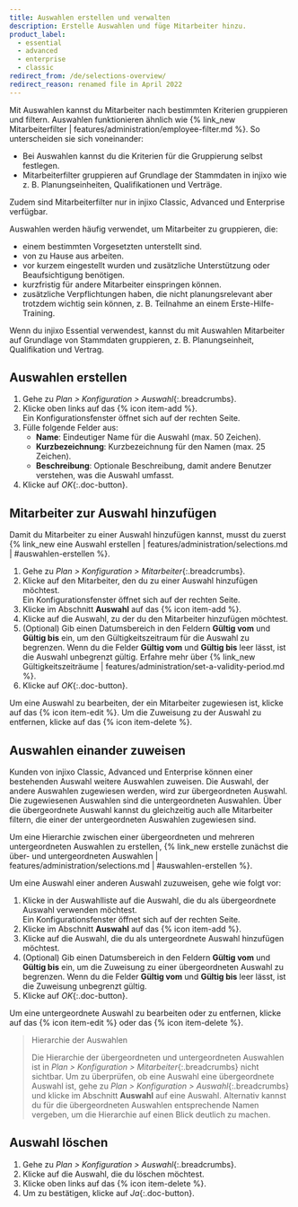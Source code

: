 ```yaml
---
title: Auswahlen erstellen und verwalten
description: Erstelle Auswahlen und füge Mitarbeiter hinzu.
product_label:
  - essential
  - advanced
  - enterprise
  - classic
redirect_from: /de/selections-overview/
redirect_reason: renamed file in April 2022
---
```


Mit Auswahlen kannst du Mitarbeiter nach bestimmten Kriterien gruppieren und filtern. Auswahlen funktionieren ähnlich wie {% link_new Mitarbeiterfilter | features/administration/employee-filter.md %}. So unterscheiden sie sich voneinander:

- Bei Auswahlen kannst du die Kriterien für die Gruppierung selbst festlegen.
- Mitarbeiterfilter gruppieren auf Grundlage der Stammdaten in injixo wie z.&nbsp;B. Planungseinheiten, Qualifikationen und Verträge.

Zudem sind Mitarbeiterfilter nur in injixo Classic, Advanced und Enterprise verfügbar.

Auswahlen werden häufig verwendet, um Mitarbeiter zu gruppieren, die:

- einem bestimmten Vorgesetzten unterstellt sind.
- von zu Hause aus arbeiten.
- vor kurzem eingestellt wurden und zusätzliche Unterstützung oder Beaufsichtigung benötigen.
- kurzfristig für andere Mitarbeiter einspringen können.
- zusätzliche Verpflichtungen haben, die nicht planungsrelevant aber trotzdem wichtig sein können, z.&nbsp;B. Teilnahme an einem Erste-Hilfe-Training.

Wenn du injixo Essential verwendest, kannst du mit Auswahlen Mitarbeiter auf Grundlage von Stammdaten gruppieren, z.&nbsp;B. Planungseinheit, Qualifikation und Vertrag.

## Auswahlen erstellen

1. Gehe zu _Plan > Konfiguration > Auswahl_{:.breadcrumbs}.
2. Klicke oben links auf das {% icon item-add %}.  
    Ein Konfigurationsfenster öffnet sich auf der rechten Seite.
3. Fülle folgende Felder aus:
    - **Name**: Eindeutiger Name für die Auswahl (max. 50 Zeichen).
    - **Kurzbezeichnung**: Kurzbezeichnung für den Namen (max. 25 Zeichen).
    - **Beschreibung**: Optionale Beschreibung, damit andere Benutzer verstehen, was die Auswahl umfasst.
4. Klicke auf _OK_{:.doc-button}.

## Mitarbeiter zur Auswahl hinzufügen

Damit du Mitarbeiter zu einer Auswahl hinzufügen kannst, musst du zuerst {% link_new eine Auswahl erstellen | features/administration/selections.md | #auswahlen-erstellen %}.

1. Gehe zu _Plan > Konfiguration > Mitarbeiter_{:.breadcrumbs}.
2. Klicke auf den Mitarbeiter, den du zu einer Auswahl hinzufügen möchtest.  
   Ein Konfigurationsfenster öffnet sich auf der rechten Seite.
3. Klicke im Abschnitt **Auswahl** auf das {% icon item-add %}.
4. Klicke auf die Auswahl, zu der du den Mitarbeiter hinzufügen möchtest.
5. (Optional) Gib einen Datumsbereich in den Feldern **Gültig vom** und **Gültig bis** ein, um den Gültigkeitszeitraum für die Auswahl zu begrenzen. Wenn du die Felder **Gültig vom** und **Gültig bis** leer lässt, ist die Auswahl unbegrenzt gültig. Erfahre mehr über {% link_new Gültigkeitszeiträume | features/administration/set-a-validity-period.md %}.
6. Klicke auf _OK_{:.doc-button}.

Um eine Auswahl zu bearbeiten, der ein Mitarbeiter zugewiesen ist, klicke auf das {% icon item-edit %}. Um die Zuweisung zu der Auswahl zu entfernen, klicke auf das {% icon item-delete %}.

## Auswahlen einander zuweisen

Kunden von injixo Classic, Advanced und Enterprise können einer bestehenden Auswahl weitere Auswahlen zuweisen. Die Auswahl, der andere Auswahlen zugewiesen werden, wird zur übergeordneten Auswahl. Die zugewiesenen Auswahlen sind die untergeordneten Auswahlen. Über die übergeordnete Auswahl kannst du gleichzeitig auch alle Mitarbeiter filtern, die einer der untergeordneten Auswahlen zugewiesen sind.

Um eine Hierarchie zwischen einer übergeordneten und mehreren untergeordneten Auswahlen zu erstellen, {% link_new erstelle zunächst die über- und untergeordneten Auswahlen | features/administration/selections.md | #auswahlen-erstellen %}.

Um eine Auswahl einer anderen Auswahl zuzuweisen, gehe wie folgt vor:

1. Klicke in der Auswahlliste auf die Auswahl, die du als übergeordnete Auswahl verwenden möchtest.  
   Ein Konfigurationsfenster öffnet sich auf der rechten Seite.
2. Klicke im Abschnitt **Auswahl** auf das {% icon item-add %}.
3. Klicke auf die Auswahl, die du als untergeordnete Auswahl hinzufügen möchtest.
4. (Optional) Gib einen Datumsbereich in den Feldern **Gültig vom** und **Gültig bis** ein, um die Zuweisung zu einer übergeordneten Auswahl zu begrenzen. Wenn du die Felder **Gültig vom** und **Gültig bis** leer lässt, ist die Zuweisung unbegrenzt gültig.
5. Klicke auf _OK_{:.doc-button}.

Um eine untergeordnete Auswahl zu bearbeiten oder zu entfernen, klicke auf das {% icon item-edit %} oder das {% icon item-delete %}.

> Hierarchie der Auswahlen
>
> Die Hierarchie der übergeordneten und untergeordneten Auswahlen ist in _Plan > Konfiguration > Mitarbeiter_{:.breadcrumbs} nicht sichtbar. Um zu überprüfen, ob eine Auswahl eine übergeordnete Auswahl ist, gehe zu _Plan > Konfiguration > Auswahl_{:.breadcrumbs} und klicke im Abschnitt **Auswahl** auf eine Auswahl. Alternativ kannst du für die übergeordneten Auswahlen entsprechende Namen vergeben, um die Hierarchie auf einen Blick deutlich zu machen.

## Auswahl löschen

1. Gehe zu _Plan > Konfiguration > Auswahl_{:.breadcrumbs}.
2. Klicke auf die Auswahl, die du löschen möchtest.
3. Klicke oben links auf das {% icon item-delete %}.
4. Um zu bestätigen, klicke auf _Ja_{:.doc-button}.
